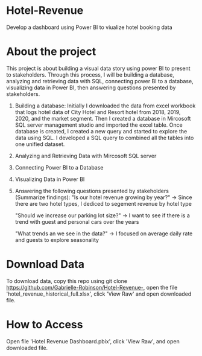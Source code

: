 # Hotel-Revenue
Develop a dashboard using Power BI to viualize hotel booking data
# About the project 
This project is about building a visual data story using power BI to present to stakeholders. Through this process, I will be building a database, analyzing and retrieving data with SQL, connecting power BI to a database, visualizing data in Power BI, then answering questions presented by stakeholders.

1. Building a database: Initially I downloaded the data from excel workbook that logs hotel data of City Hotel and Resort hotel from 2018, 2019, 2020, and the market segment. Then I created a database in Mircosoft SQL server management studio and imported the excel table. Once database is created, I created a new query and started to explore the data using SQL. I developed a SQL query to combined all the tables into one unified dataset. 

3. Analyzing and Retrieving Data with Mircosoft SQL server
4. Connecting Power BI to a Database
5. Visualizing Data in Power BI
6. Answering the following questions presented by stakeholders (Summarize findings): 
   "Is our hotel revenue growing by year?" ->
   Since there are two hotel types, I dediced to segement revenue by hotel type
   
   "Should we increase our parking lot size?" ->                                                    I want to see if there is a trend with guest and personal cars over the years
   
   "What trends an we see in the data?" ->
   I focused on average daily rate and guests to explore seasonality 
   
# Download Data
To download data, copy this repo using git clone https://github.com/Gabrielle-Robinson/Hotel-Revenue-, open the file 'hotel_revenue_historical_full.xlsx', click 'View Raw' and open downloaded file.
# How to Access  
Open file 'Hotel Revenue Dashboard.pbix', click 'View Raw', and open downloaded file.
